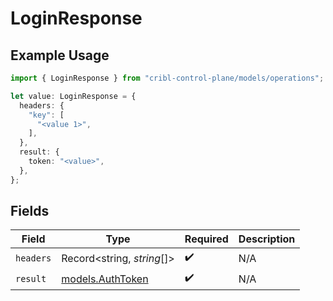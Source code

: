 # LoginResponse

## Example Usage

```typescript
import { LoginResponse } from "cribl-control-plane/models/operations";

let value: LoginResponse = {
  headers: {
    "key": [
      "<value 1>",
    ],
  },
  result: {
    token: "<value>",
  },
};
```

## Fields

| Field                                         | Type                                          | Required                                      | Description                                   |
| --------------------------------------------- | --------------------------------------------- | --------------------------------------------- | --------------------------------------------- |
| `headers`                                     | Record<string, *string*[]>                    | :heavy_check_mark:                            | N/A                                           |
| `result`                                      | [models.AuthToken](../../models/authtoken.md) | :heavy_check_mark:                            | N/A                                           |